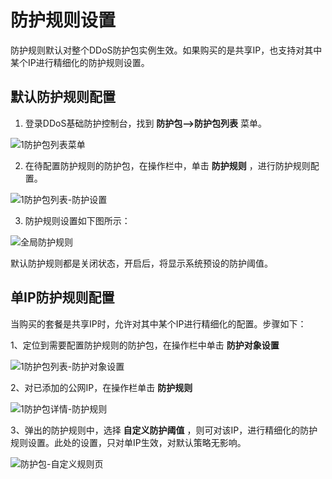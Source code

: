 # 防护规则设置

防护规则默认对整个DDoS防护包实例生效。如果购买的是共享IP，也支持对其中某个IP进行精细化的防护规则设置。

## 默认防护规则配置
1. 登录DDoS基础防护控制台，找到 **防护包-->防护包列表** 菜单。</br>

![1防护包列表菜单](https://github.com/jdcloudcom/cn/blob/image/Anti-DDoS-Protection-Package/防护包列表菜单.png)

2. 在待配置防护规则的防护包，在操作栏中，单击 **防护规则** ，进行防护规则配置。</br>

![1防护包列表-防护设置](https://github.com/jdcloudcom/cn/blob/image/Anti-DDoS-Protection-Package/防护包列表-防护设置.jpg)

3. 防护规则设置如下图所示：</br>

![全局防护规则](https://github.com/jdcloudcom/cn/blob/image/Anti-DDoS-Protection-Package/全局防护规则.png)

   默认防护规则都是关闭状态，开启后，将显示系统预设的防护阈值。

## 单IP防护规则配置

当购买的套餐是共享IP时，允许对其中某个IP进行精细化的配置。步骤如下：

1、定位到需要配置防护规则的防护包，在操作栏中单击 **防护对象设置** </br>

![1防护包列表-防护对象设置](https://github.com/jdcloudcom/cn/blob/image/Anti-DDoS-Protection-Package/防护包列表-防护对象设置.jpg)

2、对已添加的公网IP，在操作栏单击 **防护规则** </br>

![1防护包详情-防护规则](https://github.com/jdcloudcom/cn/blob/image/Anti-DDoS-Protection-Package/防护包详情-防护规则.png)

3、弹出的防护规则中，选择 **自定义防护阈值** ，则可对该IP，进行精细化的防护规则设置。此处的设置，只对单IP生效，对默认策略无影响。</br>

![防护包-自定义规则页](https://github.com/jdcloudcom/cn/blob/image/Anti-DDoS-Protection-Package/防护包-自定义规则页.png)





